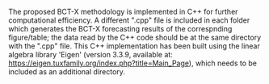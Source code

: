 The proposed BCT-X methodology is implemented in C++ for further computational efficiency. A different ".cpp" file is included in each folder which generates the BCT-X forecasting results of the correspnding figure/table; the data read by the C++ code should be at the same directory with the ".cpp" file. This C++ implementation has been built using the linear algebra library 'Eigen' (version 3.3.9, available at: https://eigen.tuxfamily.org/index.php?title=Main_Page), which needs to be included as an additional directory.
